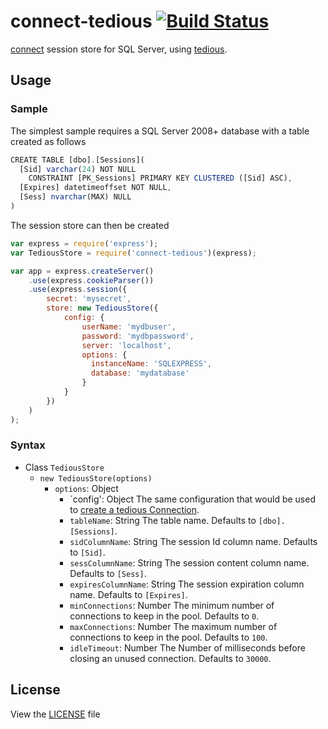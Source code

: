 connect-tedious [![Build Status](https://secure.travis-ci.org/mcartoixa/connect-tedious.png)](https://travis-ci.org/mcartoixa/connect-tedious)
===============

[connect](https://github.com/senchalabs/connect) session store for SQL Server, using [tedious](http://github.com/pekim/tedious).

## Usage
### Sample
The simplest sample requires a SQL Server 2008+ database with a table created as follows
```javascript
CREATE TABLE [dbo].[Sessions](
  [Sid] varchar(24) NOT NULL
    CONSTRAINT [PK_Sessions] PRIMARY KEY CLUSTERED ([Sid] ASC),
  [Expires] datetimeoffset NOT NULL,
  [Sess] nvarchar(MAX) NULL
)
```

The session store can then be created
```javascript
var express = require('express');
var TediousStore = require('connect-tedious')(express);

var app = express.createServer()
    .use(express.cookieParser())
    .use(express.session({
        secret: 'mysecret',
        store: new TediousStore({
            config: {
                userName: 'mydbuser',
                password: 'mydbpassword',
                server: 'localhost',
                options: {
                  instanceName: 'SQLEXPRESS',
                  database: 'mydatabase'
                }
            }
        })
    )
);
```

### Syntax
* Class `TediousStore`
  * `new TediousStore(options)`
    * `options`: Object
      * `config': Object The same configuration that would be used to [create a tedious Connection](http://pekim.github.com/tedious/api-connection.html#function_newConnection).
      * `tableName`: String The table name. Defaults to `[dbo].[Sessions]`.
      * `sidColumnName`: String The session Id column name. Defaults to `[Sid]`.
      * `sessColumnName`: String The session content column name. Defaults to `[Sess]`.
      * `expiresColumnName`: String The session expiration column name. Defaults to `[Expires]`.
      * `minConnections`: Number The minimum number of connections to keep in the pool. Defaults to `0`.
      * `maxConnections`: Number The maximum number of connections to keep in the pool. Defaults to `100`.
      * `idleTimeout`: Number The Number of milliseconds before closing an unused connection. Defaults to `30000`.

## License

View the [LICENSE](https://github.com/mcartoixa/connect-tedious/blob/master/LICENSE) file
